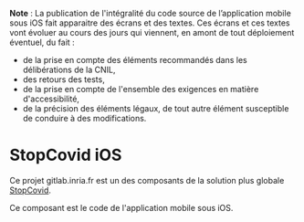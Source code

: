 **Note** : La publication de l'intégralité du code source de l’application mobile sous iOS fait apparaitre des écrans et des textes.
Ces écrans et ces textes vont évoluer au cours des jours qui viennent, en amont de tout déploiement éventuel, du fait :

- de la prise en compte des éléments recommandés dans les délibérations de la CNIL,
- des retours des tests,
- de la prise en compte de l'ensemble des exigences en matière d'accessibilité,
- de la précision des éléments légaux, de tout autre élément susceptible de conduire à des modifications.

# StopCovid iOS

Ce projet gitlab.inria.fr est un des composants de la solution plus globale [StopCovid](https://gitlab.inria.fr/stopcovid19/accueil/-/blob/master/README.md).

Ce composant est le code de l'application mobile sous iOS.
